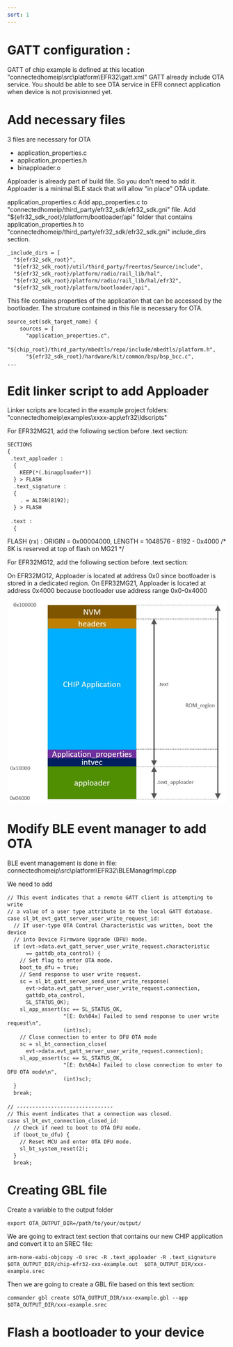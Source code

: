```yaml
---
sort: 1
---
```


# GATT configuration :

GATT of chip example is defined at this location "connectedhomeip\src\platform\EFR32\gatt.xml"
GATT already include OTA service. You should be able to see OTA service in EFR connect application when device is not provisionned yet.


# Add necessary files

3 files are necessary for OTA
 - application_properties.c
 - application_properties.h
 - binapploader.o

Apploader is already part of build file. So you don't need to add it. Apploader is a minimal BLE stack that will allow "in place" OTA update.

application_properties.c
Add app_properties.c to "connectedhomeip/third_party/efr32_sdk/efr32_sdk.gni" file.
Add "${efr32_sdk_root}/platform/bootloader/api" folder that contains application_properties.h to "connectedhomeip/third_party/efr32_sdk/efr32_sdk.gni" include_dirs section.

```
_include_dirs = [
  "${efr32_sdk_root}",
  "${efr32_sdk_root}/util/third_party/freertos/Source/include",
  "${efr32_sdk_root}/platform/radio/rail_lib/hal",
  "${efr32_sdk_root}/platform/radio/rail_lib/hal/efr32",
  "${efr32_sdk_root}/platform/bootloader/api",

```

This file contains properties of the application that can be accessed by the bootloader. The strcuture contained in this file is necessary for OTA.

```
source_set(sdk_target_name) {
    sources = [
      "application_properties.c",
      "${chip_root}/third_party/mbedtls/repo/include/mbedtls/platform.h",
      "${efr32_sdk_root}/hardware/kit/common/bsp/bsp_bcc.c",
...
```

# Edit linker script to add Apploader

Linker scripts are located in the example project folders: "connectedhomeip\examples\xxxx-app\efr32\ldscripts"


For EFR32MG21, add the following section before .text section:

```
SECTIONS
{
 .text_apploader :
  {
    KEEP(*(.binapploader*))
  } > FLASH
  .text_signature :
  {
    . = ALIGN(8192);
  } > FLASH

 .text :
  {
```

FLASH (rx) : ORIGIN = 0x00004000, LENGTH = 1048576 - 8192 - 0x4000  /* 8K is reserved at top of flash on MG21 */

For EFR32MG12, add the following section before .text section:


On EFR32MG12, Apploader is located at address 0x0 since bootloader is stored in a dedicated region. On EFR32MG21, Apploader is located at address 0x4000 because bootloader use address range 0x0-0x4000

![](mmapEFR32MG21.JPG?raw=true "Memory Mapping of EFR32MG21")


# Modify BLE event manager to add OTA 

BLE event management is done in file: connectedhomeip\src\platform\EFR32\BLEManagrImpl.cpp

We need to add 

```
// This event indicates that a remote GATT client is attempting to write
// a value of a user type attribute in to the local GATT database.
case sl_bt_evt_gatt_server_user_write_request_id:
  // If user-type OTA Control Characteristic was written, boot the device
  // into Device Firmware Upgrade (DFU) mode.
  if (evt->data.evt_gatt_server_user_write_request.characteristic
      == gattdb_ota_control) {
    // Set flag to enter OTA mode.
    boot_to_dfu = true;
    // Send response to user write request.
    sc = sl_bt_gatt_server_send_user_write_response(
      evt->data.evt_gatt_server_user_write_request.connection,
      gattdb_ota_control,
      SL_STATUS_OK);
    sl_app_assert(sc == SL_STATUS_OK,
                  "[E: 0x%04x] Failed to send response to user write request\n",
                  (int)sc);
    // Close connection to enter to DFU OTA mode
    sc = sl_bt_connection_close(
      evt->data.evt_gatt_server_user_write_request.connection);
    sl_app_assert(sc == SL_STATUS_OK,
                  "[E: 0x%04x] Failed to close connection to enter to DFU OTA mode\n",
                  (int)sc);
  }
  break;

// -------------------------------
// This event indicates that a connection was closed.
case sl_bt_evt_connection_closed_id:
  // Check if need to boot to OTA DFU mode.
  if (boot_to_dfu) {
    // Reset MCU and enter OTA DFU mode.
    sl_bt_system_reset(2);
  }
  break;
```

# Creating GBL file


Create a variable to the output folder 

```
export OTA_OUTPUT_DIR=/path/to/your/output/
```

We are going to extract text section that contains our new CHIP application and convert it to an SREC file:

```
arm-none-eabi-objcopy -O srec -R .text_apploader -R .text_signature  $OTA_OUTPUT_DIR/chip-efr32-xxx-example.out  $OTA_OUTPUT_DIR/xxx-example.srec
```

Then we are going to create a GBL file based on this text section:

```
commander gbl create $OTA_OUTPUT_DIR/xxx-example.gbl --app $OTA_OUTPUT_DIR/xxx-example.srec 
```


# Flash a bootloader to your device

